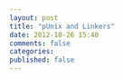 ```yaml
---
layout: post
title: "pUnix and Linkers"
date: 2012-10-26 15:40
comments: false
categories: 
published: false
---
```

